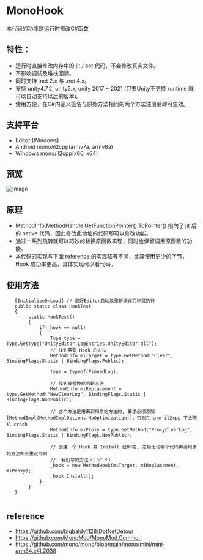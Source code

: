 # MonoHook
本代码的功能是运行时修改C#函数
## 特性：
* 运行时直接修改内存中的 jit / aot 代码，不会修改真实文件。
* 不影响调试及堆栈回溯。
* 同时支持 .net 2.x 与 .net 4.x。
* 支持 unity4.7.2, unity5.x, unity 2017 ~ 2021 (只要Unity不更换 runtime 就可以自动支持以后的版本)。
* 使用方便，在C#内定义签名与原始方法相同的两个方法注册后即可生效。

## 支持平台
* Editor (Windows)
* Android mono/il2cpp(armv7a, armv8a)
* Windows mono/il2cpp(x86, x64)

## 预览
![image](Preview/Preview.gif)

## 原理
* MethodInfo.MethodHandle.GetFunctionPointer().ToPointer() 指向了 jit 后的 native 代码，因此修改此地址的代码即可以修改功能。
* 通过一系列跳转就可以巧妙的替换原函数实现，同时也保留调用原函数的功能。
* 本代码的实现与下面 reference 的实现略有不同，比其使用更少的字节，Hook 成功率更高，具体实现可以看代码。

## 使用方法
```CSharp
   [InitializeOnLoad] // 最好Editor启动及重新编译完毕就执行
   public static class HookTest
   {
        static HookTest()
        {
            if(_hook == null)
            {
                Type type = Type.GetType("UnityEditor.LogEntries,UnityEditor.dll");
                // 找到需要 Hook 的方法
                MethodInfo miTarget = type.GetMethod("Clear", BindingFlags.Static | BindingFlags.Public);

                type = typeof(PinnedLog);

                // 找到被替换成的新方法
                MethodInfo miReplacement = type.GetMethod("NewClearLog", BindingFlags.Static | BindingFlags.NonPublic);

                // 这个方法是用来调用原始方法的, 要求必须添加 [MethodImpl(MethodImplOptions.NoOptimization)]，否则在 arm il2cpp 下会随机 crash
                MethodInfo miProxy = type.GetMethod("ProxyClearLog", BindingFlags.Static | BindingFlags.NonPublic);

                // 创建一个 Hook 并 Install 就OK啦, 之后无论哪个代码再调用原始方法都会重定向到
                //  我们写的方法ヾ(ﾟ∀ﾟゞ)
                _hook = new MethodHook(miTarget, miReplacement, miProxy);
                _hook.Install();
            }
        }
   }
    
```

## reference
* https://github.com/bigbaldy1128/DotNetDetour
* https://github.com/MonoMod/MonoMod.Common
* https://github.com/mono/mono/blob/main/mono/mini/mini-arm64.c#L2038
